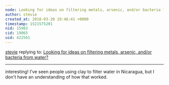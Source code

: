 ```yaml
---
node: Looking for ideas on filtering metals, arsenic, and/or bacteria from water?
author: stevie
created_at: 2018-03-20 19:46:41 +0000
timestamp: 1521575201
nid: 15983
cid: 19065
uid: 422561
---
```




[stevie](../profile/stevie) replying to: [Looking for ideas on filtering metals, arsenic, and/or bacteria from water?](../notes/stevie/03-20-2018/looking-for-ideas-on-filtering-metals-arsenic-and-or-bacteria-from-water)

----
interesting! I've seen people using clay to filter water in Nicaragua, but I don't have an understanding of how that worked. 